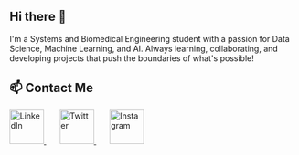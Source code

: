 ## Hi there 👋

I'm a Systems and Biomedical Engineering student with a passion for Data Science, Machine Learning, and AI. Always learning, collaborating, and developing projects that push the boundaries of what's possible!

## 📫 Contact Me  

<p align="">
  <a href="https://www.linkedin.com/in/ziad0nassif" target="_blank">
    <img src="https://github.com/user-attachments/assets/1c4e9fc1-e67a-4704-b469-e05e69862d80" alt="LinkedIn" width="60" height="60">
  </a>
  &nbsp;&nbsp;&nbsp;&nbsp;&nbsp;
  <a href="https://x.com/ziad0nassif" target="_blank">
    <img src="https://github.com/user-attachments/assets/54cce3fa-34c7-4afc-95be-137edaa937bd" alt="Twitter" width="60" height="60">
  </a>
  &nbsp;&nbsp;&nbsp;&nbsp;&nbsp;
  <a href="https://www.instagram.com/ziad0nassif?igsh=MWhvangxYW4wdnk2MQ%3D%3D&utm_source=qr" target="_blank">
    <img src="https://github.com/user-attachments/assets/8bd4cd7e-5a0c-47df-845c-a8373b7144bb" alt="Instagram" width="60" height="60">
  </a>
</p>

